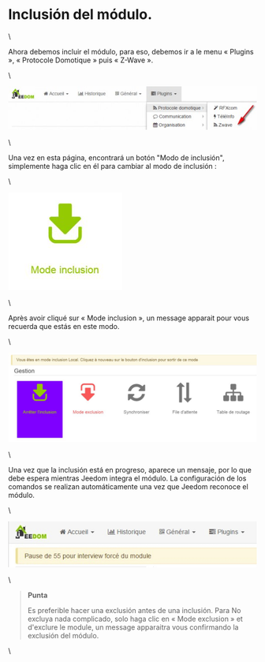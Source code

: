 Inclusión del módulo. 
===================

\

Ahora debemos incluir el módulo, para eso, debemos ir a
le menu « Plugins », « Protocole Domotique » puis « Z-Wave ».

\

![inclusion1](images/plugin/inclusion1.jpg)

\

Una vez en esta página, encontrará un botón "Modo de inclusión",
simplemente haga clic en él para cambiar al modo de inclusión :

\

![bouton inclusion](images/plugin/bouton_inclusion.jpg)

\

Après avoir cliqué sur « Mode inclusion », un message apparait pour vous
recuerda que estás en este modo.

\

![inclusion3](images/plugin/inclusion3.jpg)

\

Una vez que la inclusión está en progreso, aparece un mensaje, por lo que debe
espera mientras Jeedom integra el módulo. La configuración de
los comandos se realizan automáticamente una vez que Jeedom reconoce el módulo.

\

![inclusion4](images/plugin/inclusion4.jpg)

\

> **Punta**
>
> Es preferible hacer una exclusión antes de una inclusión. Para
> No excluya nada complicado, solo haga clic en
> « Mode exclusion » et d'exclure le module, un message apparaitra vous
> confirmando la exclusión del módulo.

\

